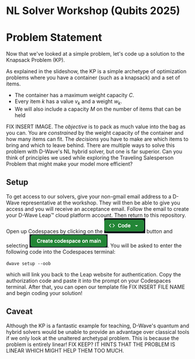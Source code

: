 # NL Solver Workshop (Qubits 2025)
# Problem Statement
Now that we've looked at a simple problem, let's code up a solution to the Knapsack Problem (KP).

As explained in the slideshow, the KP is a simple archetype of optimization problems where you have a container (such as a knapsack) and a set of items.

* The container has a maximum weight capacity $C$.
* Every item $k$ has a value $v_k$ and a weight $w_k$. 
* We will also include a capacity $M$ on the number of items that can be held


FIX INSERT IMAGE.
The *objective* is to pack as much value into the bag as you can. You are *constrained* by the weight capacity of the container and how many items can fit. The *decisions* you have to make are which items to bring and which to leave behind. There are multiple ways to solve this problem with D-Wave's NL hybrid solver, but one is far superior. Can you think of principles we used while exploring the Traveling Salesperson Problem that might make your model more efficient?

## Setup
To get access to our solvers, give your non-gmail email address to a D-Wave representative at the workshop. They will then be able to give you access and you will receive an acceptance email. Follow the email to create your D-Wave Leap™ cloud platform account. Then return to this repository. Open up Codespaces by clicking on the ![alt text](resources/button.png) button and selecting ![alt text](resources/button2.png). You will be asked to enter the following code into the Codespaces terminal:

`dwave setup --oob`

which will link you back to the Leap website for authentication. Copy the authorization code and paste it into the prompt on your Codespaces terminal. After that, you can open our template file FIX INSERT FILE NAME and begin coding your solution!

## Caveat
Although the KP is a fantastic example for teaching, D-Wave's quantum and hybrid solvers would be unable to provide an advantage over classical tools if we only look at the unaltered archetypal problem. This is because the problem is entirely linear!
FIX KEEP? IT HINTS THAT THE PROBLEM IS LINEAR WHICH MIGHT HELP THEM TOO MUCH.